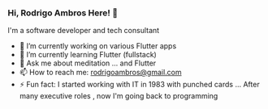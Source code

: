 ### Hi, Rodrigo Ambros Here! 👋
I'm a software developer and tech consultant

- 🔭 I’m currently working on various Flutter apps
- 🌱 I’m currently learning Flutter (fullstack)
- 💬 Ask me about meditation ... and Flutter
- 📫 How to reach me: rodrigoambros@gmail.com
- ⚡ Fun fact: I started working with IT in 1983 with punched cards ... After many executive roles , now I'm going back to programming
